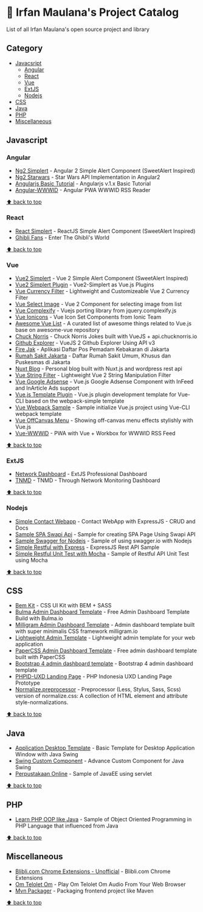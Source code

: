 # :gift: Irfan Maulana's Project Catalog

List of all Irfan Maulana's open source project and library


## Category

- [Javacsript](#javascript)
    - [Angular](#angular)
    - [React](#react)
    - [Vue](#vue)
    - [ExtJS](#extjs)
    - [Nodejs](#nodejs)
- [CSS](#css)
- [Java](#java)
- [PHP](#php)
- [Miscellaneous](#miscellaneous)


## Javascript

### Angular

- [Ng2 Simplert](https://github.com/mazipan/ng2-simplert) - Angular 2 Simple Alert Component (SweetAlert Inspired)
- [Ng2 Starwars](https://github.com/mazipan/ng2-starwars) - Star Wars API Implementation in Angular2
- [Angularjs Basic Tutorial](https://github.com/mazipan/angularjs-basic-tutorial) - Angularjs v.1.x Basic Tutorial
- [Angular-WWWID](https://github.com/mazipan/angular-wwwid) - Angular PWA WWWID RSS Reader

[:arrow_up: back to top](#category)

### React

- [React Simplert](https://github.com/mazipan/react-simplert) - ReactJS Simple Alert Component (SweetAlert Inspired)
- [Ghibli Fans](https://github.com/mazipan/ghibli-fans) - Enter The Ghibli's World

[:arrow_up: back to top](#category)

### Vue

- [Vue2 Simplert](https://github.com/mazipan/vue2-simplert) - Vue 2 Simple Alert Component (SweetAlert Inspired)
- [Vue2 Simplert Plugin](https://github.com/mazipan/vue2-simplert-plugin) - Vue2-Simplert as Vue.js Plugins
- [Vue Currency Filter](https://github.com/mazipan/vue-currency-filter) - Lightweight and Customizeable Vue 2 Currency Filter
- [Vue Select Image](https://github.com/mazipan/vue-select-image) - Vue 2 Component for selecting image from list
- [Vue Complexify](https://github.com/mazipan/vue-complexify) - Vuejs porting library from jquery.complexify.js
- [Vue Ionicons](https://github.com/mazipan/vue-ionicons) - Vue Icon Set Components from Ionic Team
- [Awesome Vue List](https://github.com/mazipan/awesome-vue-list) - A curated list of awesome things related to Vue.js base on awesome-vue repository
- [Chuck Norris](https://github.com/mazipan/chucknorris) - Chuck Norris Jokes built with VueJS + api.chucknorris.io
- [Github Explorer](https://github.com/mazipan/explore-github) - VueJS 2 Github Explorer Using API v3
- [Fire Jak](https://github.com/mazipan/FireJak) - Aplikasi Daftar Pos Pemadam Kebakaran di Jakarta
- [Rumah Sakit Jakarta](https://github.com/mazipan/RumahSakitJakarta) - Daftar Rumah Sakit Umum, Khusus dan Puskesmas di Jakarta
- [Nuxt Blog](https://github.com/mazipan/nuxt-blog) - Personal blog built with Nuxt.js and wordpress rest api
- [Vue String Filter](https://github.com/mazipan/vue-string-filter) - Lightweight Vue 2 String Manipulation Filter
- [Vue Google Adsense](https://github.com/mazipan/vue-google-adsense) - Vue.js Google Adsense Component with InFeed and InArticle Ads support
- [Vue.js Template Plugin](https://github.com/mazipan/vuejs-template-plugin) - Vue.js plugin development template for Vue-CLI based on the webpack-simple template
- [Vue Webpack Sample](https://github.com/mazipan/vue-webpack-sample) - Sample initialize Vue.js project using Vue-CLI webpack template
- [Vue OffCanvas Menu](https://github.com/mazipan/vue-offcanvas-menu) - Showing off-canvas menu effects stylishly with Vue.js
- [Vue-WWWID](https://github.com/mazipan/vue-wwwid) - PWA with Vue + Workbox for WWWID RSS Feed

[:arrow_up: back to top](#category)

### ExtJS

- [Network Dashboard](https://github.com/mazipan/ExtJS-NetworkDashboard) - ExtJS Professional Dashboard
- [TNMD](https://github.com/mazipan/ExtJS-TNMD) - TNMD - Through Network Monitoring Dashboard

[:arrow_up: back to top](#category)

### Nodejs

- [Simple Contact Webapp](https://github.com/mazipan/nodejs-simple-contact-webapp) - Contact WebApp with ExpressJS - CRUD and Docs
- [Sample SPA Swapi Api](https://github.com/mazipan/SampleSPA-SwapiApi) - Sample for creating SPA Page Using Swapi API
- [Sample Swagger for Nodejs](https://github.com/mazipan/sample-swagger-for-nodejs) - Sample of using swagger.io with Nodejs
- [Simple Restful with Express](https://github.com/mazipan/nodejs-simple-restfull-with-express) - ExpressJS Rest API Sample
- [Simple Restful Unit Test with Mocha](https://github.com/mazipan/nodejs-simple-restfull-test-with-mocha) - Sample of Restful API Unit Test using Mocha


[:arrow_up: back to top](#category)

## CSS

- [Bem Kit](https://github.com/mazipan/bem-kit) - CSS UI Kit with BEM + SASS
- [Bulma Admin Dashboard Template](https://github.com/mazipan/bulma-admin-dashboard-template) - Free Admin Dashboard Template Build with Bulma.io
- [Milligram Admin Dashboard Template](https://github.com/mazipan/milligram-admin-dashboard-template) - Admin dashboard template built with super minimalis CSS framework milligram.io 
- [Lightweight Admin Template](https://github.com/mazipan/lightweight-admin-template) - Lightweight admin template for your web application
- [PaperCSS Admin Dashboard Template](https://github.com/mazipan/papercss-admin-dashboard-template) - Free admin dashboard template built with PaperCSS
- [Bootstrap 4 admin dashboard template](https://github.com/mazipan/bootstrap4-admin-dashboard-template) - Bootstrap 4 admin dashboard template
- [PHPID-UXD Landing Page](https://github.com/mazipan/phpid-uxd-landingpage-prototype) - PHP Indonesia UXD Landing Page Prototype
- [Normalize.preprocessor](https://github.com/mazipan/normalize.preprocessor) - Preprocessor (Less, Stylus, Sass, Scss) version of normalize.css: A collection of HTML element and attribute style-normalizations.


[:arrow_up: back to top](#category)

## Java

- [Application Desktop Template](https://github.com/mazipan/JavaSwing-SimpleApplicationDesktopTemplate) - Basic Template for Desktop Application Window with Java Swing
- [Swing Custom Component](https://github.com/mazipan/Java-SwingCustomComponent) - Advance Custom Component for Java Swing
- [Perpustakaan Online](https://github.com/mazipan/Java-PerpustakaanOnline) - Sample of JavaEE using servlet


[:arrow_up: back to top](#category)

## PHP

- [Learn PHP OOP like Java](https://github.com/mazipan/learn-php-oop-like-java) - Sample of Object Oriented Programming in PHP Language that influenced from Java


[:arrow_up: back to top](#category)

## Miscellaneous

- [Blibli.com Chrome Extensions - Unofficial](https://github.com/mazipan/bliblidotcom-chrome-extensions-unofficial) - Blibli.com Chrome Extensions
- [Om Telolet Om](https://github.com/mazipan/om-telolet-om) - Play Om Telolet Om Audio From Your Web Browser
- [Mvn Packager](https://github.com/mazipan/mvn-packager) - Packaging frontend project like Maven


[:arrow_up: back to top](#category)
